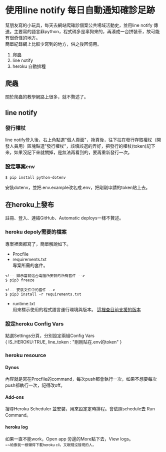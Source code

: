 # 使用line notify 每日自動通知確診足跡
幫朋友寫的小玩具，每天去網站爬確診個案公共場域活動史，並用line notify 傳送。主要寫的語言非python，程式碼多是辜狗來的，再湊成一台拼裝車，故可能有很奇怪的地方。
<br>簡單紀錄網上比較少寫到的地方，供之後回憶用。

1. 爬蟲
1. line notify
1. heroku 自動排程

## 爬蟲
關於爬蟲的教學網路上很多，就不贅述了。


## line notify
### 發行權杖
line notify登入後，右上角點選"個人頁面"，換頁後，往下拉在發行存取權杖（開發人員用）區塊點選"發行權杖"，該填該選的弄好，把發行的權杖(token)記下來，如果沒記下來就關掉，是無法再看到的，要再重新發行一次。

### 設定專案env
```
$ pip install python-dotenv
```
安裝dotenv，並把.env.example改名成.env，把剛剛申請的token貼上去。

## 在heroku上發布
註冊、登入、連結GitHub、Automatic deploys一樣不贅述。

### heroku depoly需要的檔案
專案裡面都寫了，簡單解說如下。
- Procfile
- requirements.txt
    <br>專案所需的套件。
```
<!-- 顯示當前這台電腦所安裝的所有套件 -->
$ pip3 freeze
```    
```
<!-- 安裝文件中的套件 -->
$ pip3 install -r requirements.txt
```
- runtime.txt
<br>用來標示使用的程式語言運行環境與版本。
[這裡查目前支援的版本](https://devcenter.heroku.com/articles/python-support#supported-python-runtimes)

### 設定heroku Config Vars
點選Settings分頁，分別設定兩組Config Vars<br>
{
    IS_HEROKU:TRUE,
    line_token : "剛剛貼在.env的token"
}

### heroku resource

#### Dynos 
內容就是寫在Procfile的command，每次push都會執行一次，如果不想要每次push都執行一次，記得改off。

#### Add-ons
搜尋Heroku Scheduler 並安裝，用來設定定時排程。會依照schedule去 Run Command。

#### heroku log
如果一直不能work，Open app 旁邊的More點下去，View logs。
<br>
<small>
~~給像我一樣懶得下載heroku cli，又眼殘沒發現的人。

